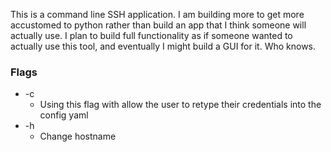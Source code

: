 This is a command line SSH application. I am building more to get more accustomed to python rather than build an app that I think someone will actually use. I plan to build full functionality as if someone wanted to actually use this tool, and eventually I might build a GUI for it. Who knows. 


<h3>Flags</h3>
<ul>
<li>-c
<ul>
<li>Using this flag with allow the user to retype their credentials into the config yaml</li>
</ul>
</li>
<li>
  -h <ul><li>Change hostname</li></ul>
</li>

</ul>
